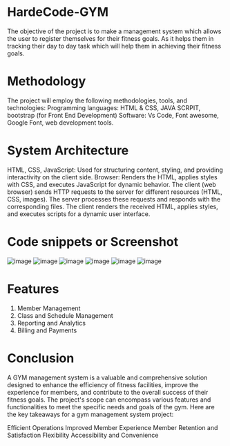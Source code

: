 # HardeCode-GYM
The objective of the project is to make a management system which allows the user to register themselves for their fitness goals. As it helps them in tracking their day to day task which will help them in achieving their fitness goals. 

# Methodology
The project will employ the following methodologies, tools, and technologies:
Programming languages: HTML & CSS, JAVA SCRPIT, bootstrap (for Front End Development)
Software: Vs Code, Font awesome, Google Font, web development tools.

# System Architecture
HTML, CSS, JavaScript: Used for structuring content, styling, and providing interactivity on the client side.
Browser: Renders the HTML, applies styles with CSS, and executes JavaScript for dynamic behavior.
The client (web browser) sends HTTP requests to the server for different resources (HTML, CSS, images).
The server processes these requests and responds with the corresponding files.
The client renders the received HTML, applies styles, and executes scripts for a dynamic user interface.

# Code snippets or Screenshot
![image](https://github.com/Kunalsharma02/HardeCode-GYM/assets/92158197/6f53a6a2-947f-418d-82fa-d95e04e6a2f0)
![image](https://github.com/Kunalsharma02/HardeCode-GYM/assets/92158197/923be5d5-408a-44c3-a83b-164a9174d232)
![image](https://github.com/Kunalsharma02/HardeCode-GYM/assets/92158197/83450337-3bec-4f0f-8181-eaa7a8497f55)
![image](https://github.com/Kunalsharma02/HardeCode-GYM/assets/92158197/58cf5e9b-59fa-44c0-bf7a-908334d10766)
![image](https://github.com/Kunalsharma02/HardeCode-GYM/assets/92158197/1528a9eb-2196-4e79-ba00-93e2231e3ed7)
![image](https://github.com/Kunalsharma02/HardeCode-GYM/assets/92158197/afb0096e-1433-4131-b44f-ae80cbbd56f0)

# Features
1. Member Management
2. Class and Schedule Management
3. Reporting and Analytics
4. Billing and Payments

# Conclusion
A GYM management system is a valuable and comprehensive solution designed to enhance the efficiency of fitness facilities, improve the experience for members, and contribute to the overall success of their fitness goals. The project's scope can encompass various features and functionalities to meet the specific needs and goals of the gym. Here are the key takeaways for a gym management system project:

Efficient Operations
Improved Member Experience
Member Retention and Satisfaction
Flexibility 
Accessibility and Convenience
